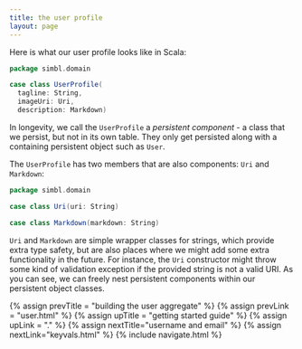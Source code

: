 ```yaml
---
title: the user profile
layout: page
---
```


Here is what our user profile looks like in Scala:

```scala
package simbl.domain

case class UserProfile(
  tagline: String,
  imageUri: Uri,
  description: Markdown)
```

In longevity, we call the `UserProfile` a _persistent component_ - a
class that we persist, but not in its own table. They only get
persisted along with a containing persistent object such as `User`.

The `UserProfile` has two members that are also components: `Uri`
and `Markdown`:

```scala
package simbl.domain

case class Uri(uri: String)

case class Markdown(markdown: String)
```

`Uri` and `Markdown` are simple wrapper classes for strings, which
provide extra type safety, but are also places where we might add some
extra functionality in the future. For instance, the `Uri` constructor
might throw some kind of validation exception if the provided string
is not a valid URI. As you can see, we can freely nest persistent
components within our persistent object classes.

{% assign prevTitle = "building the user aggregate" %}
{% assign prevLink = "user.html" %}
{% assign upTitle = "getting started guide" %}
{% assign upLink = "." %}
{% assign nextTitle="username and email" %}
{% assign nextLink="keyvals.html" %}
{% include navigate.html %}
